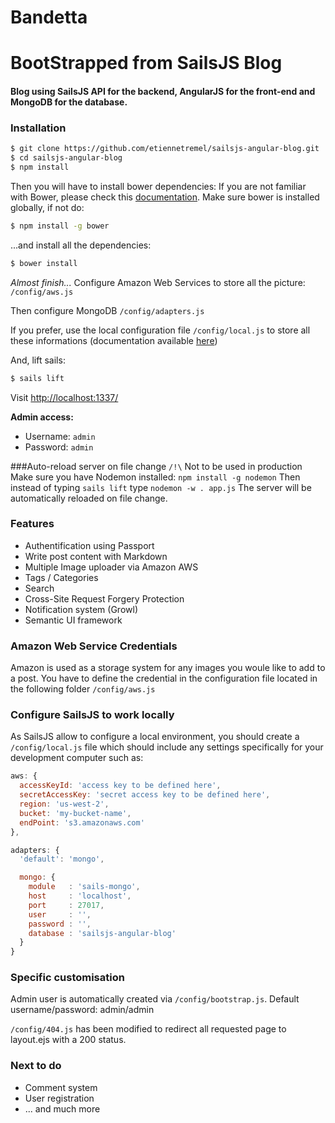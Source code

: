 
# Bandetta


# BootStrapped from SailsJS Blog
#### Blog using SailsJS API for the backend, AngularJS for the front-end and MongoDB for the database.

### Installation
```sh
$ git clone https://github.com/etiennetremel/sailsjs-angular-blog.git
$ cd sailsjs-angular-blog
$ npm install
```

Then you will have to install bower dependencies:
If you are not familiar with Bower, please check this [documentation](http://bower.io/).
Make sure bower is installed globally, if not do:

```sh
$ npm install -g bower
```

...and install all the dependencies:

```sh
$ bower install
```

*Almost finish...*
Configure Amazon Web Services to store all the picture: `/config/aws.js`

Then configure MongoDB `/config/adapters.js`

If you prefer, use the local configuration file `/config/local.js` to store all these informations (documentation available [here](http://sailsjs.org/#!documentation/config.local))

And, lift sails:

```sh
$ sails lift
```

Visit [http://localhost:1337/](http://localhost:1337/)

**Admin access:**
* Username: `admin`
* Password: `admin`


###Auto-reload server on file change
`/!\` Not to be used in production
Make sure you have Nodemon installed: `npm install -g nodemon`
Then instead of typing `sails lift` type `nodemon -w . app.js`
The server will be automatically reloaded on file change.


### Features
* Authentification using Passport
* Write post content with Markdown
* Multiple Image uploader via Amazon AWS
* Tags / Categories
* Search
* Cross-Site Request Forgery Protection
* Notification system (Growl)
* Semantic UI framework


### Amazon Web Service Credentials
Amazon is used as a storage system for any images you woule like to add to a post. You have to define the credential in the configuration file located in the following folder `/config/aws.js`


### Configure SailsJS to work locally
As SailsJS allow to configure a local environment, you should create a `/config/local.js` file which should include any settings specifically for your development computer such as:

```javascript
aws: {
  accessKeyId: 'access key to be defined here',
  secretAccessKey: 'secret access key to be defined here',
  region: 'us-west-2',
  bucket: 'my-bucket-name',
  endPoint: 's3.amazonaws.com'
},

adapters: {
  'default': 'mongo',

  mongo: {
    module   : 'sails-mongo',
    host     : 'localhost',
    port     : 27017,
    user     : '',
    password : '',
    database : 'sailsjs-angular-blog'
  }
}
```


### Specific customisation

Admin user is automatically created via `/config/bootstrap.js`. Default username/password: admin/admin

`/config/404.js` has been modified to redirect all requested page to layout.ejs with a 200 status.


### Next to do
* Comment system
* User registration
* ... and much more
